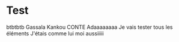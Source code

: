 # Test

btbtbtb
Gassala
Kankou CONTE
Adaaaaaaaa
Je vais tester tous les éléments
J'étais comme lui moi aussiiiii